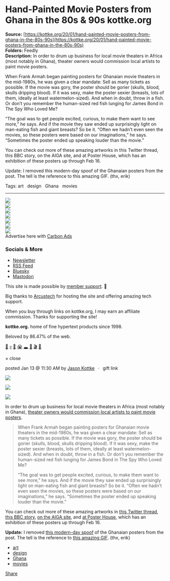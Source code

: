 # Hand-Painted Movie Posters from Ghana in the 80s & 90s kottke.org

**Source:** [https://kottke.org/20/01/hand-painted-movie-posters-from-ghana-in-the-80s-90s](https://kottke.org/20/01/hand-painted-movie-posters-from-ghana-in-the-80s-90s)  
**Folders:** Feedly  
**Description:** In order to drum up business for local movie theaters in Africa (most notably in Ghana), theater owners would commission local artists to paint movie posters.

When Frank Armah began painting posters for Ghanaian movie theaters in the mid-1980s, he was given a clear mandate: Sell as many tickets as possible. If the movie was gory, the poster should be gorier (skulls, blood, skulls dripping blood). If it was sexy, make the poster sexier (breasts, lots of them, ideally at least watermelon-sized). And when in doubt, throw in a fish. Or don’t you remember the human-sized red fish lunging for James Bond in The Spy Who Loved Me?

“The goal was to get people excited, curious, to make them want to see more,” he says. And if the movie they saw ended up surprisingly light on man-eating fish and giant breasts? So be it. “Often we hadn’t even seen the movies, so these posters were based on our imaginations,” he says. “Sometimes the poster ended up speaking louder than the movie.”

You can check out more of these amazing artworks in this Twitter thread, this BBC story, on the AIGA site, and at Poster House, which has an exhibition of these posters up through Feb 16.

Update: I removed this modern-day spoof of the Ghanaian posters from the post. The tell is the reference to this amazing GIF. (thx, erik)

Tags: art   design   Ghana   movies

---

<div>

<div>

<div>


<div>
<a href="https://kottke.org/"><img src="https://kottke.org/cdn-cgi/image/format=auto,fit=scale-down,width=200,metadata=none/images/2024/logo-colors/color-16.jpg"></a>




</div>


<div><img src="https://kottke.org/cdn-cgi/image/format=auto,fit=scale-down,width=200,metadata=none/images/2024/logo-colors/circle-mask.png">



</div>


<div>
<a href="https://kottke.org/"><img src="https://kottke.org/cdn-cgi/image/format=auto,fit=scale-down,width=200,metadata=none/images/2024/logo-colors/color-6.jpg"></a>



</div>


<div><img src="https://kottke.org/cdn-cgi/image/format=auto,fit=scale-down,width=200,metadata=none/images/2024/logo-colors/circle-mask.png">



</div>


<div>
<a href="https://kottke.org/"><img src="https://kottke.org/cdn-cgi/image/format=auto,fit=scale-down,width=200,metadata=none/images/2024/logo-colors/color-9.jpg"></a>



</div>


<div><img src="https://kottke.org/cdn-cgi/image/format=auto,fit=scale-down,width=200,metadata=none/images/2024/logo-colors/circle-mask.png">



</div>


<div>
<a href="https://kottke.org/"><img src="https://kottke.org/cdn-cgi/image/format=auto,fit=scale-down,width=200,metadata=none/images/2024/logo-colors/color-31.jpg"></a>




</div>



</div>
</div>





<div>


<div>Advertise here with <a href="http://carbonads.net/?utm_source=kottkeorg&amp;utm_medium=ad_via_link&amp;utm_campaign=in_unit&amp;utm_term=carbon">Carbon Ads</a></div>
</div>

<div>
<div>

<h3>Socials &amp; More</h3>

<ul>
<li><a href="https://kottke.org/newsletter">Newsletter</a></li>
<li><a href="http://feeds.kottke.org/main">RSS Feed</a></li>
<li><a href="https://bsky.app/profile/kottke.org">Bluesky</a></li>
<li><a href="https://mastodon.social/@kottke">Mastodon</a></li>
</ul>

</div>

<p>This site is made possible by <a href="https://kottke.org/members">member support</a>. 💞</p>

<p>Big thanks to <a href="https://www.arcustech.com/">Arcustech</a> for hosting the site and offering amazing tech support.</p>

<p>When you buy through links on kottke.org, I may earn an affiliate commission. Thanks for supporting the site!</p>

<p><strong>kottke.org.</strong> home of fine hypertext products since 1998.</p>

<p>Beloved by 86.47% of the web.</p>

<p><a href="https://kottke.org/tag/burgers">🍔</a>  <a href="https://kottke.org/tag/death">💀</a>  <a href="https://kottke.org/tag/photography">📸</a>  <a href="https://kottke.org/tag/crying%20at%20work">😭</a>  <a href="https://kottke.org/tag/black%20holes">🕳️</a>  <a href="https://kottke.org/tag/Old%20Custer">🤠</a>  <a href="https://kottke.org/tag/film%20school">🎬</a>  <a href="https://kottke.org/tag/potatoes">🥔</a></p></div>

<div>


<div>
  <div>× close</div>
  <div>
    
    
  </div>
</div>




<div>
<div>

posted <time>Jan 13 @ 11:30 AM</time> by <a href="http://www.kottke.org">Jason Kottke</a><span>  ·  <span>gift link</span></span>



</div>




<p><img src="https://kottke.org/20/01/metadata=none/plus/misc/images/africa-movie-posters-02.jpg"></p>

<p><img src="https://kottke.org/20/01/metadata=none/plus/misc/images/africa-movie-posters-03.jpg"></p>

<p><img src="https://kottke.org/20/01/metadata=none/plus/misc/images/africa-movie-posters-04.jpg"></p>

<p>In order to drum up business for local movie theaters in Africa (most notably in Ghana), <a href="https://www.theatlantic.com/entertainment/archive/2016/02/ghanas-wild-golden-age-of-movie-posters/458949/">theater owners would commission local artists to paint movie posters</a>.</p>

<blockquote><p>When Frank Armah began painting posters for Ghanaian movie theaters in the mid-1980s, he was given a clear mandate: Sell as many tickets as possible. If the movie was gory, the poster should be gorier (skulls, blood, skulls dripping blood). If it was sexy, make the poster sexier (breasts, lots of them, ideally at least watermelon-sized). And when in doubt, throw in a fish. Or don’t you remember the human-sized red fish lunging for James Bond in The Spy Who Loved Me?</p>

<p>“The goal was to get people excited, curious, to make them want to see more,” he says. And if the movie they saw ended up surprisingly light on man-eating fish and giant breasts? So be it. “Often we hadn’t even seen the movies, so these posters were based on our imaginations,” he says. “Sometimes the poster ended up speaking louder than the movie.”</p></blockquote>

<p>You can check out more of these amazing artworks in <a href="https://twitter.com/retr0joe/status/1215631541579198464">this Twitter thread</a>, <a href="http://www.bbc.com/culture/story/20190313-incredible-ghanaian-film-posters">this BBC story</a>, <a href="https://eyeondesign.aiga.org/the-over-the-top-artistry-of-ghanas-painted-movie-posters/">on the AIGA site</a>, and <a href="https://www.posterhouse.org/exhibition/ghana/">at Poster House</a>, which has an exhibition of these posters up through Feb 16.</p>

<p><strong>Update:</strong> I removed <a href="https://kottke.org/plus/misc/images/africa-movie-posters-01.jpg">this modern-day spoof</a> of the Ghanaian posters from the post. The tell is the reference to <a href="https://giphy.com/gifs/mash-up-jurassic-park-ian-malcom-3oD3YQjT2cSZTsy6Va">this amazing GIF</a>. (thx, erik)</p>

<ul><li><a href="https://kottke.org/tag/art">art</a></li><li><a href="https://kottke.org/tag/design">design</a></li><li><a href="https://kottke.org/tag/Ghana">Ghana</a></li><li><a href="https://kottke.org/tag/movies">movies</a></li></ul>






<div>




<a href="https://kottke.org/20/01/hand-painted-movie-posters-from-ghana-in-the-80s-90s"><span>Share</span></a>
</div>

</div>








</div>




</div>